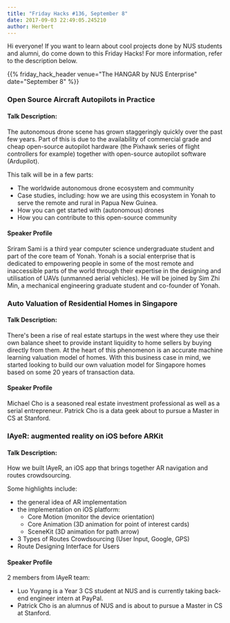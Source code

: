 ```yaml
---
title: "Friday Hacks #136, September 8"
date: 2017-09-03 22:49:05.245210
author: Herbert
---
```


Hi everyone! If you want to learn about cool projects done by NUS students and alumni, do come down to this Friday Hacks! For more information, refer to the description below.

{{% friday_hack_header venue="The HANGAR by NUS Enterprise" date="September 8" %}}

### Open Source Aircraft Autopilots in Practice

#### Talk Description:

The autonomous drone scene has grown staggeringly quickly over the past few years. Part of this is due to the availability of commercial grade and cheap open-source autopilot hardware (the Pixhawk series of flight controllers for example) together with open-source autopilot software (Ardupilot).

This talk will be in a few parts:

- The worldwide autonomous drone ecosystem and community
- Case studies, including: how we are using this ecosystem in Yonah to serve the remote and rural in Papua New Guinea.
- How you can get started with (autonomous) drones
- How you can contribute to this open-source community

#### Speaker Profile

Sriram Sami is a third year computer science undergraduate student and part of the core team of Yonah. Yonah is a social enterprise that is dedicated to empowering people in some of the most remote and inaccessible parts of the world through their expertise in the designing and utilisation of UAVs (unmanned aerial vehicles). He will be joined by Sim Zhi Min, a mechanical engineering graduate student and co-founder of Yonah.

### Auto Valuation of Residential Homes in Singapore

#### Talk Description:

There's been a rise of real estate startups in the west where they use their own balance sheet to provide instant liquidity to home sellers by buying directly from them. At the heart of this phenomenon is an accurate machine learning valuation model of homes. With this business case in mind, we started looking to build our own valuation model for Singapore homes based on some 20 years of transaction data.

#### Speaker Profile

Michael Cho is a seasoned real estate investment professional as well as a serial entrepreneur. Patrick Cho is a data geek about to pursue a Master in CS at Stanford.

### lAyeR: augmented reality on iOS before ARKit

#### Talk Description:

How we built lAyeR, an iOS app that brings together AR navigation and routes crowdsourcing.

Some highlights include:
- the general idea of AR implementation
- the implementation on iOS platform:
  - Core Motion (monitor the device orientation)
  - Core Animation (3D animation for point of interest cards)
  - SceneKit (3D animation for path arrow)
- 3 Types of Routes Crowdsourcing (User Input, Google, GPS)
- Route Designing Interface for Users

#### Speaker Profile

2 members from lAyeR team:
- Luo Yuyang is a Year 3 CS student at NUS and is currently taking back-end engineer intern at PayPal.
- Patrick Cho is an alumnus of NUS and is about to pursue a Master in CS at Stanford.
